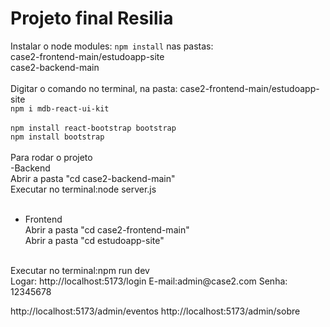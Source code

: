 # Projeto final Resilia

Instalar o node modules: `npm install` nas pastas: <br>
case2-frontend-main/estudoapp-site <br>
case2-backend-main <br>
 <br>
Digitar o comando no terminal, na pasta: case2-frontend-main/estudoapp-site  <br>
`npm i mdb-react-ui-kit`  <br>  
`npm install react-bootstrap bootstrap`  <br>
`npm install bootstrap`  <br>
 <br>
Para rodar o projeto  <br>
-Backend  <br>
Abrir a pasta "cd case2-backend-main"  <br>
Executar no terminal:node server.js  <br>
 <br>
- Frontend  <br>
Abrir a pasta "cd case2-frontend-main"  <br>
Abrir a pasta "cd estudoapp-site"  <br>
 <br>
Executar no terminal:npm run dev  <br>
Logar:
http://localhost:5173/login
E-mail:admin@case2.com
Senha: 12345678

http://localhost:5173/admin/eventos
http://localhost:5173/admin/sobre

